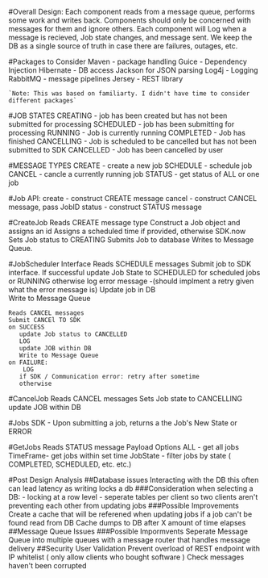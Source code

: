 #Overall Design:
  Each component reads from a message queue, performs some work and writes back.
  Components should only be concerned with messages for them and ignore others.
  Each component will Log when a message is recieved,  Job state changes, and message sent.
  We keep the DB as a single source of truth in case there are failures, outages, etc.

#Packages to Consider
    Maven - package handling
    Guice - Dependency Injection
    Hibernate - DB access
    Jackson for JSON parsing
    Log4j - Logging
    RabbitMQ - message pipelines
    Jersey - REST library

    `Note: This was based on familiarty. I didn't have time to consider different packages`

#JOB STATES
        CREATING - job has been created but has not been submitted for processing
        SCHEDULED - job has been submitting for processing
        RUNNING  - Job is currently running
        COMPLETED - Job has finished
        CANCELLING - Job is scheduled to be cancelled but has not been submitted to SDK
        CANCELLED - Job has been cancelled by user

#MESSAGE TYPES
    CREATE - create a new job
    SCHEDULE - schedule job
    CANCEL - cancle a currently running job
    STATUS - get status of ALL or one job

#Job API:
   create - construct CREATE message
   cancel - construct CANCEL message, pass JobID
   status - construct STATUS message

#CreateJob
    Reads CREATE message type
    Construct a Job object and assigns an id
    Assigns a scheduled time if provided, otherwise SDK.now
    Sets Job status to CREATING
    Submits Job to database
    Writes to Message Queue. 

#JobScheduler Interface
    Reads SCHEDULE messages
    Submit job to SDK interface.
    If successful update Job State to SCHEDULED for scheduled jobs or RUNNING 
    otherwise log error message
      -(should implment a retry given what the error message is)
    Update job in DB  
    Write to Message Queue

    Reads CANCEL messages
    Submit CANCEl TO SDK 
    on SUCCESS
       update Job status to CANCELLED
       LOG
       update JOB within DB
       Write to Message Queue
    on FAILURE:
        LOG
       if SDK / Communication error: retry after sometime
       otherwise 

#CancelJob
    Reads CANCEL messages
    Sets Job state to CANCELLING
    update JOB within DB

#Jobs SDK 
    - Upon submitting a job, returns a the Job's New State or ERROR

#GetJobs
    Reads STATUS message
    Payload Options
        ALL - get all jobs 
        TimeFrame- get jobs within set time
        JobState - filter jobs by state (  COMPLETED, SCHEDULED, etc. etc.)
        

#Post Design Analysis
    ##Database issues
        Interacting with the DB this often can lead latency as writing locks a db
        ###Consideration when selecting a DB:
            - locking at a row level
            - seperate tables per client so two clients aren't preventing each other from updating jobs
        ###Possible Improvements
            Create a cache that will be referened when updating jobs 
            if a job can't be found read from DB
            Cache dumps to DB after X amount of time elapses
    ##Message Queue Issues
        ###Possible Impormvents
             Seperate Message Queue into multiple queues with a message router that handles message delivery
    ##Security
        User Validation
        Prevent overload of REST endpoint with IP whitelist ( only allow clients who bought software )
        Check messages haven't been corrupted 
